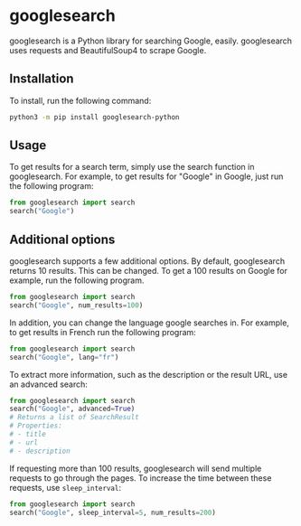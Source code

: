 # googlesearch
googlesearch is a Python library for searching Google, easily. googlesearch uses requests and BeautifulSoup4 to scrape Google. 

## Installation
To install, run the following command:
```bash
python3 -m pip install googlesearch-python
```

## Usage
To get results for a search term, simply use the search function in googlesearch. For example, to get results for "Google" in Google, just run the following program:
```python
from googlesearch import search
search("Google")
```

## Additional options
googlesearch supports a few additional options. By default, googlesearch returns 10 results. This can be changed. To get a 100 results on Google for example, run the following program.
```python
from googlesearch import search
search("Google", num_results=100)
```
In addition, you can change the language google searches in. For example, to get results in French run the following program:
```python
from googlesearch import search
search("Google", lang="fr")
```
To extract more information, such as the description or the result URL, use an advanced search:
```python
from googlesearch import search
search("Google", advanced=True)
# Returns a list of SearchResult
# Properties:
# - title
# - url
# - description
```
If requesting more than 100 results, googlesearch will send multiple requests to go through the pages. To increase the time between these requests, use `sleep_interval`:
```python
from googlesearch import search
search("Google", sleep_interval=5, num_results=200)
```